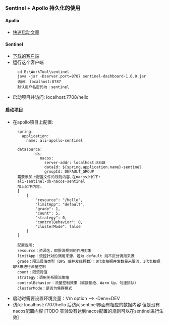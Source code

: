 ### Sentinel + Apollo 持久化的使用
#### Apollo
+ [快速启动文章](https://github.com/ctripcorp/apollo/wiki/Quick-Start)
#### Sentinel
+ [下载的客户端](https://github.com/alibaba/Sentinel/releases)
+ 运行这个客户端
  ```text
    cd E:\WorkTool\sentinel
    java -jar -Dserver.port=8787 sentinel-dashboard-1.6.0.jar 
    访问: localhost:8787
    默认用户名密码为：sentinel
  ```
+ 启动项目并访问: localhost:7708/hello   

#### 启动项目
+ 在apollo项目上配置:
  ```text
    spring:
      application:
        name: ali-apollo-sentinel
          
    datasource:
            ds:
              nacos:
                server-addr: localhost:8848
                dataId: ${spring.application.name}-sentinel
                groupId: DEFAULT_GROUP
    需要添加上配置文件的规则内容,在nacos上如下:
    ali-sentinel-db-nacos-sentinel 
    加上如下内容:
    [
        {
            "resource": "/hello",
            "limitApp": "default",
            "grade": 1,
            "count": 5,
            "strategy": 0,
            "controlBehavior": 0,
            "clusterMode": false
        }
    ]
    
    配置说明:
    resource：资源名，即限流规则的作用对象
    limitApp：流控针对的调用来源，若为 default 则不区分调用来源
    grade：限流阈值类型（QPS 或并发线程数）；0代表根据并发数量来限流，1代表根据QPS来进行流量控制
    count：限流阈值
    strategy：调用关系限流策略
    controlBehavior：流量控制效果（直接拒绝、Warm Up、匀速排队）
    clusterMode：是否为集群模式
  ```
+ 启动时需要设置环境变量：Vm option -->  -Denv=DEV  
+ 访问: localhost:7707/hello  后访问sentinel界面有相应的数据内容  但是没有nacos配置内容  [TODO 实验没有达到nacos配置的规则可以在sentinel进行生效]